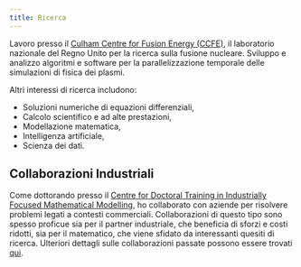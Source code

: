 ```yaml
---
title: Ricerca
---
```


Lavoro presso il [Culham Centre for Fusion Energy (CCFE)](https://www.ccfe.ac.uk/), il laboratorio nazionale del Regno Unito per la ricerca sulla fusione nucleare. Sviluppo e analizzo algoritmi e software per la parallelizzazione temporale delle simulazioni di fisica dei plasmi.

Altri interessi di ricerca includono:
- Soluzioni numeriche di equazioni differenziali,
- Calcolo scientifico e ad alte prestazioni,
- Modellazione matematica,
- Intelligenza artificiale,
- Scienza dei dati.

## Collaborazioni Industriali

Come dottorando presso il [Centre for Doctoral Training in Industrially Focused Mathematical Modelling](https://www.maths.ox.ac.uk/study-here/postgraduate-study/industrially-focused-mathematical-modelling-epsrc-cdt), ho collaborato con aziende per risolvere problemi legati a contesti commerciali. Collaborazioni di questo tipo sono spesso proficue sia per il partner industriale, che beneficia di sforzi e costi ridotti, sia per il matematico, che viene sfidato da interessanti quesiti di ricerca. Ulteriori dettagli sulle collaborazioni passate possono essere trovati [qui](collaborations.html).
